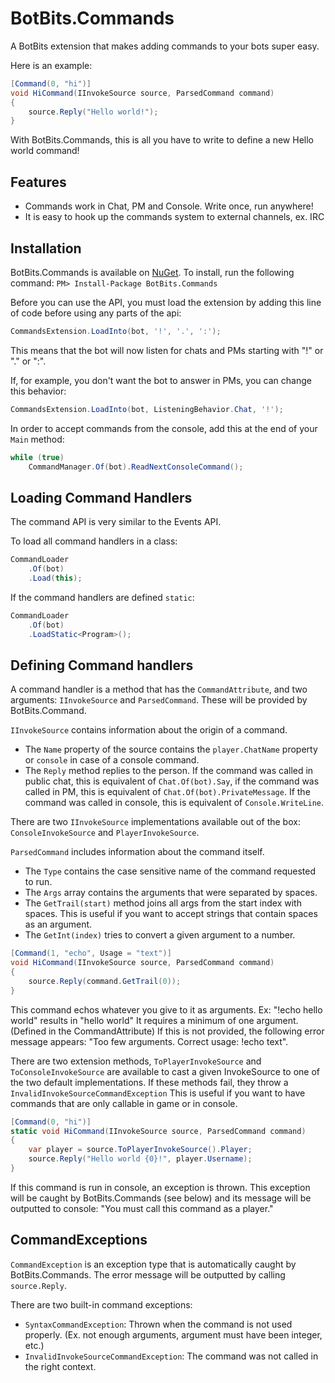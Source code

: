 # BotBits.Commands
A BotBits extension that makes adding commands to your bots super easy.

Here is an example:

```csharp
[Command(0, "hi")]
void HiCommand(IInvokeSource source, ParsedCommand command)
{
    source.Reply("Hello world!");
}
```
With BotBits.Commands, this is all you have to write to define a new Hello world command!

## Features

- Commands work in Chat, PM and Console. Write once, run anywhere!
- It is easy to hook up the commands system to external channels, ex. IRC


## Installation

BotBits.Commands is available on [NuGet](https://www.nuget.org/packages/BotBits.Commands/). To install, run the following command: 
```PM> Install-Package BotBits.Commands```

Before you can use the API, you must load the extension by adding this line of code before using any parts of the api:

```csharp
CommandsExtension.LoadInto(bot, '!', '.', ':');
```
This means that the bot will now listen for chats and PMs starting with "!" or "." or ":".

If, for example, you don't want the bot to answer in PMs, you can change this behavior:

```csharp
CommandsExtension.LoadInto(bot, ListeningBehavior.Chat, '!');
```

In order to accept commands from the console, add this at the end of your `Main` method:

```csharp
while (true)
	CommandManager.Of(bot).ReadNextConsoleCommand();
```

## Loading Command Handlers

The command API is very similar to the Events API.

To load all command handlers in a class:

```csharp
CommandLoader
    .Of(bot)
    .Load(this);
```

If the command handlers are defined ```static```:

```csharp
CommandLoader
    .Of(bot)
    .LoadStatic<Program>();
```

## Defining Command handlers

A command handler is a method that has the `CommandAttribute`, and two arguments: `IInvokeSource` and `ParsedCommand`. These will be provided by BotBits.Command.

`IInvokeSource` contains information about the origin of a command.
- The `Name` property of the source contains the `player.ChatName` property or `console` in case of a console command.
- The `Reply` method replies to the person. If the command was called in public chat, this is equivalent of `Chat.Of(bot).Say`, if the command was called in PM, this is equivalent of `Chat.Of(bot).PrivateMessage`. If the command was called in console, this is equivalent of `Console.WriteLine`.

There are two `IInvokeSource` implementations available out of the box: `ConsoleInvokeSource` and `PlayerInvokeSource`. 

`ParsedCommand` includes information about the command itself. 
- The `Type` contains the case sensitive name of the command requested to run.  
- The `Args` array contains the arguments that were separated by spaces.  
- The `GetTrail(start)` method joins all args from the start index with spaces. This is useful if you want to accept strings that contain spaces as an argument.  
- The `GetInt(index)` tries to convert a given argument to a number.  

```csharp
[Command(1, "echo", Usage = "text")]
void HiCommand(IInvokeSource source, ParsedCommand command)
{
    source.Reply(command.GetTrail(0));
}
```
This command echos whatever you give to it as arguments. Ex: "!echo hello world" results in "hello world"
It requires a minimum of one argument. (Defined in the CommandAttribute) If this is not provided, the following error message appears: "Too few arguments. Correct usage: !echo text".


There are two extension methods, `ToPlayerInvokeSource` and `ToConsoleInvokeSource` are available to cast a given InvokeSource to one of the two default implementations. If these methods fail, they throw a `InvalidInvokeSourceCommandException`
This is useful if you want to have commands that are only callable in game or in console.
```csharp
[Command(0, "hi")]
static void HiCommand(IInvokeSource source, ParsedCommand command)
{
    var player = source.ToPlayerInvokeSource().Player;
    source.Reply("Hello world {0}!", player.Username);
}
```
If this command is run in console, an exception is thrown. This exception will be caught by BotBits.Commands (see below) and its message will be outputted to console: "You must call this command as a player."

## CommandExceptions

`CommandException` is an exception type that is automatically caught by BotBits.Commands. The error message will be outputted by calling `source.Reply`.

There are two built-in command exceptions:

- `SyntaxCommandException`: Thrown when the command is not used properly. (Ex. not enough arguments, argument must have been integer, etc.)
- `InvalidInvokeSourceCommandException`: The command was not called in the right context.

